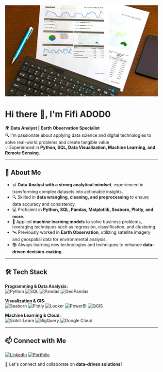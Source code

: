 <p align="center">
  <img src="https://github.com/fadodo/fadodo/raw/main/pexels-asphotograpy-95916.jpg" width="800" height="300" />
</p>

# Hi there 👋, I'm Fifi ADOD0

🌍 **Data Analyst | Earth Observation Specialist**  
🔍 I'm passionate about applying data science and digital technologies to solve real-world problems and create tangible value  
💡 Experienced in **Python, SQL, Data Visualization, Machine Learning, and Remote Sensing**.

---

## 🚀 About Me

- 📊 **Data Analyst with a strong analytical mindset**, experienced in transforming complex datasets into actionable insights.
- 🔍 Skilled in **data wrangling, cleaning, and preprocessing** to ensure data accuracy and consistency.
- 💻 Proficient in **Python, SQL, Pandas, Matplotlib, Seaborn, Plotly, and more**.
- 🤖 Applied **machine learning models** to solve business problems, leveraging techniques such as regression, classification, and clustering.
- 🛰️ Previously worked in **Earth Observation**, utilizing satellite imagery and geospatial data for environmental analysis.
- 📚 Always learning new technologies and techniques to enhance **data-driven decision-making**.

---

## 🛠️ Tech Stack

**Programming & Data Analysis:**  
![Python](https://img.shields.io/badge/Python-3776AB?style=for-the-badge&logo=python&logoColor=white)
![SQL](https://img.shields.io/badge/SQL-CC2927?style=for-the-badge&logo=Microsoft-SQL-Server&logoColor=white)
![Pandas](https://img.shields.io/badge/Pandas-150458?style=for-the-badge&logo=pandas&logoColor=white)
![GeoPandas](https://img.shields.io/badge/GeoPandas-0066CC?style=for-the-badge&logo=python&logoColor=white)

**Visualization & GIS:**  
![Seaborn](https://img.shields.io/badge/Seaborn-008080?style=for-the-badge&logoColor=white)
![Plotly](https://img.shields.io/badge/Plotly-3F4F75?style=for-the-badge&logo=plotly&logoColor=white)
![Looker](https://img.shields.io/badge/Looker-4285F4?style=for-the-badge&logo=looker&logoColor=white)
![PowerBI](https://img.shields.io/badge/PowerBI-F2C811?style=for-the-badge&logo=powerbi&logoColor=black)
![QGIS](https://img.shields.io/badge/QGIS-589632?style=for-the-badge&logo=qgis&logoColor=white)

**Machine Learning & Cloud:**  
![Scikit-Learn](https://img.shields.io/badge/Scikit--Learn-F7931E?style=for-the-badge&logo=scikit-learn&logoColor=white)
![BigQuery](https://img.shields.io/badge/BigQuery-669DF6?style=for-the-badge&logo=google-cloud&logoColor=white)
![Google Cloud](https://img.shields.io/badge/Google_Cloud-4285F4?style=for-the-badge&logo=google-cloud&logoColor=white)

---

## 📫 Connect with Me

[![LinkedIn](https://img.shields.io/badge/LinkedIn-0A66C2?style=for-the-badge&logo=linkedin&logoColor=white)](http://www.linkedin.com/in/fifi-ibrahime-adodo-805a58aa)
[![Portfolio](https://img.shields.io/badge/Portfolio-000000?style=for-the-badge&logo=github&logoColor=white)](https://troopl.com/fadodo)

🚀 Let's connect and collaborate on **data-driven solutions!**


